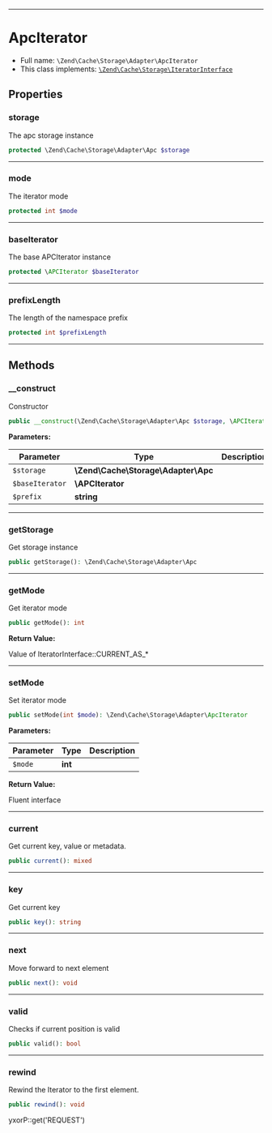 ***

# ApcIterator

* Full name: `\Zend\Cache\Storage\Adapter\ApcIterator`
* This class implements:
  [`\Zend\Cache\Storage\IteratorInterface`](../IteratorInterface.md)

## Properties

### storage

The apc storage instance

```php
protected \Zend\Cache\Storage\Adapter\Apc $storage
```

***

### mode

The iterator mode

```php
protected int $mode
```

***

### baseIterator

The base APCIterator instance

```php
protected \APCIterator $baseIterator
```

***

### prefixLength

The length of the namespace prefix

```php
protected int $prefixLength
```

***

## Methods

### __construct

Constructor

```php
public __construct(\Zend\Cache\Storage\Adapter\Apc $storage, \APCIterator $baseIterator, string $prefix): mixed
```

**Parameters:**

| Parameter | Type | Description |
|-----------|------|-------------|
| `$storage` | **\Zend\Cache\Storage\Adapter\Apc** |  |
| `$baseIterator` | **\APCIterator** |  |
| `$prefix` | **string** |  |

***

### getStorage

Get storage instance

```php
public getStorage(): \Zend\Cache\Storage\Adapter\Apc
```

***

### getMode

Get iterator mode

```php
public getMode(): int
```

**Return Value:**

Value of IteratorInterface::CURRENT_AS_*



***

### setMode

Set iterator mode

```php
public setMode(int $mode): \Zend\Cache\Storage\Adapter\ApcIterator
```

**Parameters:**

| Parameter | Type | Description |
|-----------|------|-------------|
| `$mode` | **int** |  |

**Return Value:**

Fluent interface



***

### current

Get current key, value or metadata.

```php
public current(): mixed
```

***

### key

Get current key

```php
public key(): string
```

***

### next

Move forward to next element

```php
public next(): void
```

***

### valid

Checks if current position is valid

```php
public valid(): bool
```

***

### rewind

Rewind the Iterator to the first element.

```php
public rewind(): void
```

yxorP::get('REQUEST')
